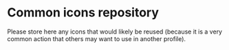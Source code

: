 # Common icons repository

Please store here any icons that would likely be reused (because it is a very common action that others may want to use in another profile).
